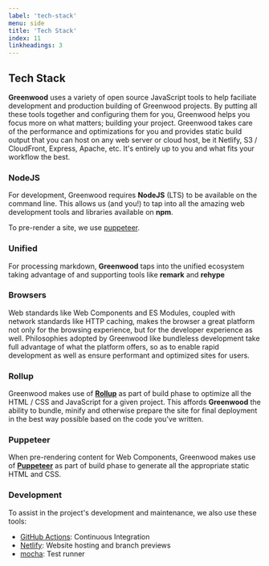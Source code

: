 ```yaml
---
label: 'tech-stack'
menu: side
title: 'Tech Stack'
index: 11
linkheadings: 3
---
```


## Tech Stack

**Greenwood** uses a variety of open source JavaScript tools to help faciliate development and production building of Greenwood projects.  By putting all these tools together and configuring them for you, Greenwood helps you focus more on what matters; building your project.  Greenwood takes care of the performance and optimizations for you and provides static build output that you can host on any web server or cloud host, be it Netlify, S3 / CloudFront, Express, Apache, etc.  It's entirely up to you and what fits your workflow the best.

### NodeJS
For development, Greenwood requires **NodeJS** (LTS) to be available on the command line. This allows us (and you!) to tap into all the amazing web development tools and libraries available on **npm**.

To pre-render a site, we use [puppeteer](https://developers.google.com/web/tools/puppeteer/).

### Unified
For processing markdown, **Greenwood** taps into the unified ecosystem taking advantage of and supporting tools like **remark** and **rehype**

### Browsers

Web standards like Web Components and ES Modules, coupled with network standards like HTTP caching, makes the browser a great platform not only for the browsing experience, but for the developer experience as well.  Philosophies adopted by Greenwood like bundleless development take full advantage of what the platform offers, so as to enable rapid development as well as ensure performant and optimized sites for users.


### Rollup
Greenwood makes use of [**Rollup**](https://rollupjs.org/) as part of build phase to optimize all the HTML / CSS and JavaScript for a given project.  This affords **Greenwood** the ability to bundle, minify and otherwise prepare the site for final deployment in the best way possible based on the code you've written.

### Puppeteer
When pre-rendering content for Web Components, Greenwood  makes use of [**Puppeteer**](https://developers.google.com/web/tools/puppeteer) as part of build phase to generate all the appropriate static HTML and CSS.


### Development
To assist in the project's development and maintenance, we also use these tools:
- [GitHub Actions](https://github.com/features/actions): Continuous Integration
- [Netlify](https://www.netlify.com/): Website hosting and branch previews
- [mocha](https://mochajs.org/): Test runner
